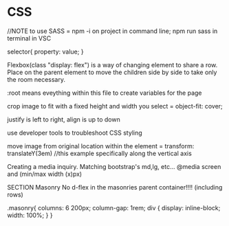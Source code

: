 # CSS
//NOTE to use SASS =  npm -i on project in command line; npm run sass in terminal in VSC

selector{
  property: value;
}

Flexbox(class "display: flex") is a way of changing element to share a row. Place on the parent element to move the children side by side to take only the room necessary.

:root means eveything within this file to create variables for the page

crop image to fit with a fixed height and width you select = object-fit: cover;

justify is left to right, align is up to down


use developer tools to troubleshoot CSS styling

move image from original location within the element = transform: translateY(3em) //this example specifically along the vertical axis

Creating a media inquiry. Matching bootstrap's md,lg, etc...
@media screen and (min/max width (x)px)

SECTION Masonry
No d-flex in the masonries parent container!!!! (including rows)

  .masonry{
    columns: 6 200px;
    column-gap: 1rem;
    div {
      display: inline-block;
      width: 100%;
  }
  }